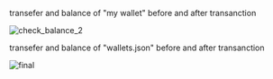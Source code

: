 transefer and balance of "my wallet" before and after transanction

![check_balance_2](https://user-images.githubusercontent.com/80095851/118501385-e488f100-b73d-11eb-8868-746551ddaf1c.gif)


transefer and balance of "wallets.json" before and after transanction

![final](https://user-images.githubusercontent.com/80095851/118501403-e8b50e80-b73d-11eb-8231-b7e4c43cbb1f.gif)

